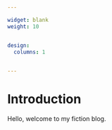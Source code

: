 ```yaml
---

widget: blank
weight: 10


design:
  columns: 1
  

---
```


# Introduction

Hello, welcome to my fiction blog. 

